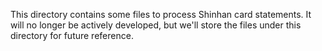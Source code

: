 This directory contains some files to process Shinhan card statements. It will
no longer be actively developed, but we'll store the files under this directory
for future reference.
